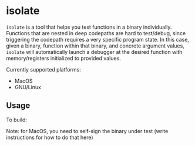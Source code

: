 # isolate

`isolate` is a tool that helps you test functions in a binary individually. Functions that are nested in deep codepaths are hard to test/debug, since triggering the codepath requires a very specific program state. In this case, given a binary, function within that binary, and concrete argument values, `isolate` will automatically launch a debugger at the desired function with memory/registers initialized to provided values.

Currently supported platforms:

* MacOS
* GNU/Linux

## Usage

To build:

Note: for MacOS, you need to self-sign the binary under test (write instructions for how to do that here)

